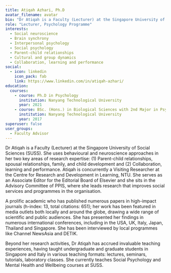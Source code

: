 ```yaml
---
title: Atiqah Azhari, Ph.D
avatar_filename: avatar
bio: "Dr Atiqah is a Faculty (Lecturer) at the Singapore University of Social Sciences (SUSS). She uses behavioural and neuroscience approaches in her two key areas of research expertise: (1) Parent-child relationships, spousal relationships, family, and child development and (2) Collaboration, learning and performance."
role: "Lecturer, Psychology Programme"
interests:
  - Social neuroscience
  - Brain synchrony
  - Interpersonal psychology
  - Social psychology
  - Parent-child relationships
  - Cultural and group dynamics
  - Collaboration, learning and performance
social:
  - icon: linkedin
    icon_pack: fab
    link: https://www.linkedin.com/in/atiqah-azhari/
education:
  courses:
    - course: Ph.D in Psychology
      institution: Nanyang Technological University
      year: 2021
    - course: BSc. (Hons.) in Biological Sciences with 2nd Major in Psychology
      institution: Nanyang Technological University
      year: 2017
superuser: false
user_groups:
  - Faculty Advisor
---
```

Dr Atiqah is a Faculty (Lecturer) at the Singapore University of Social Sciences (SUSS). She uses behavioural and neuroscience approaches in her two key areas of research expertise: (1) Parent-child relationships, spousal relationships, family, and child development and (2) Collaboration, learning and performance. Atiqah is concurrently a Visiting Researcher at the Centre for Research and Development in Learning, NTU. She serves as an Associate Editor for the Editorial Board of Elsevier and she sits in the Advisory Committee of PPIS, where she leads research that improves social services and programmes in the organisation.

A prolific academic who has published numerous papers in high-impact journals (h-index: 13, total citations: 651); her work has been featured in media outlets both locally and around the globe, drawing a wide range of scientific and public audiences. She has presented her findings in numerous international conferences, including in the USA, UK, Italy, Japan, Thailand and Singapore. She has been interviewed by local programmes like Channel NewsAsia and DETIK.

Beyond her research activities, Dr Atiqah has accrued invaluable teaching experiences, having taught undergraduate and graduate students in Singapore and Italy in various teaching formats: lectures, seminars, tutorials, laboratory classes. She currently teaches Social Psychology and Mental Health and Wellbeing courses at SUSS.
